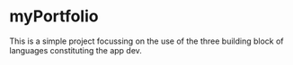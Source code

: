 # myPortfolio
This is a simple project focussing on the use of the three building block of languages constituting the app dev.
